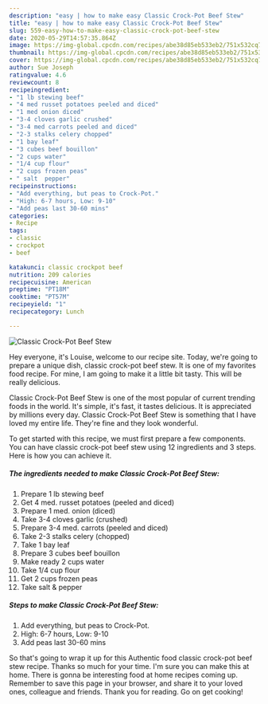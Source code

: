 ```yaml
---
description: "easy | how to make easy Classic Crock-Pot Beef Stew"
title: "easy | how to make easy Classic Crock-Pot Beef Stew"
slug: 559-easy-how-to-make-easy-classic-crock-pot-beef-stew
date: 2020-05-29T14:57:35.864Z
image: https://img-global.cpcdn.com/recipes/abe38d85eb533eb2/751x532cq70/classic-crock-pot-beef-stew-recipe-main-photo.jpg
thumbnail: https://img-global.cpcdn.com/recipes/abe38d85eb533eb2/751x532cq70/classic-crock-pot-beef-stew-recipe-main-photo.jpg
cover: https://img-global.cpcdn.com/recipes/abe38d85eb533eb2/751x532cq70/classic-crock-pot-beef-stew-recipe-main-photo.jpg
author: Sue Joseph
ratingvalue: 4.6
reviewcount: 8
recipeingredient:
- "1 lb stewing beef"
- "4 med russet potatoes peeled and diced"
- "1 med onion diced"
- "3-4 cloves garlic crushed"
- "3-4 med carrots peeled and diced"
- "2-3 stalks celery chopped"
- "1 bay leaf"
- "3 cubes beef bouillon"
- "2 cups water"
- "1/4 cup flour"
- "2 cups frozen peas"
- " salt  pepper"
recipeinstructions:
- "Add everything, but peas to Crock-Pot."
- "High: 6-7 hours, Low: 9-10"
- "Add peas last 30-60 mins"
categories:
- Recipe
tags:
- classic
- crockpot
- beef

katakunci: classic crockpot beef 
nutrition: 209 calories
recipecuisine: American
preptime: "PT18M"
cooktime: "PT57M"
recipeyield: "1"
recipecategory: Lunch

---
```



![Classic Crock-Pot Beef Stew](https://img-global.cpcdn.com/recipes/abe38d85eb533eb2/751x532cq70/classic-crock-pot-beef-stew-recipe-main-photo.jpg)

Hey everyone, it's Louise, welcome to our recipe site. Today, we're going to prepare a unique dish, classic crock-pot beef stew. It is one of my favorites food recipe. For mine, I am going to make it a little bit tasty. This will be really delicious.



Classic Crock-Pot Beef Stew is one of the most popular of current trending foods in the world. It's simple, it's fast, it tastes delicious. It is appreciated by millions every day. Classic Crock-Pot Beef Stew is something that I have loved my entire life. They're fine and they look wonderful.


To get started with this recipe, we must first prepare a few components. You can have classic crock-pot beef stew using 12 ingredients and 3 steps. Here is how you can achieve it.

<!--inarticleads1-->

##### The ingredients needed to make Classic Crock-Pot Beef Stew:

1. Prepare 1 lb stewing beef
1. Get 4 med. russet potatoes (peeled and diced)
1. Prepare 1 med. onion (diced)
1. Take 3-4 cloves garlic (crushed)
1. Prepare 3-4 med. carrots (peeled and diced)
1. Take 2-3 stalks celery (chopped)
1. Take 1 bay leaf
1. Prepare 3 cubes beef bouillon
1. Make ready 2 cups water
1. Take 1/4 cup flour
1. Get 2 cups frozen peas
1. Take  salt &amp; pepper




<!--inarticleads2-->

##### Steps to make Classic Crock-Pot Beef Stew:

1. Add everything, but peas to Crock-Pot.
1. High: 6-7 hours, Low: 9-10
1. Add peas last 30-60 mins




So that's going to wrap it up for this Authentic food classic crock-pot beef stew recipe. Thanks so much for your time. I'm sure you can make this at home. There is gonna be interesting food at home recipes coming up. Remember to save this page in your browser, and share it to your loved ones, colleague and friends. Thank you for reading. Go on get cooking!
